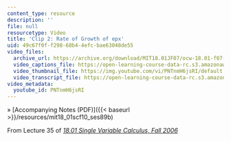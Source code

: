 ```yaml
---
content_type: resource
description: ''
file: null
resourcetype: Video
title: 'Clip 2: Rate of Growth of epx'
uid: 49c67f0f-f298-68b4-4efc-bae63048de55
video_files:
  archive_url: https://archive.org/download/MIT18.01JF07/ocw-18.01-f07-lec35_300k.mp4
  video_captions_file: https://open-learning-course-data-rc.s3.amazonaws.com/18-01sc-single-variable-calculus-fall-2010/187942a79f795228af0f74e2e892e655_PNTnmH6jsRI.vtt
  video_thumbnail_file: https://img.youtube.com/vi/PNTnmH6jsRI/default.jpg
  video_transcript_file: https://open-learning-course-data-rc.s3.amazonaws.com/18-01sc-single-variable-calculus-fall-2010/f25f6cd4d81be36cef532bd9e7934611_PNTnmH6jsRI.pdf
video_metadata:
  youtube_id: PNTnmH6jsRI
---
```


» [Accompanying Notes (PDF)]({{< baseurl >}}/resources/mit18_01scf10_ses89b)

From Lecture 35 of [_18.01 Single Variable Calculus, Fall 2006_](/courses/18-01-single-variable-calculus-fall-2006/pages/video-lectures)